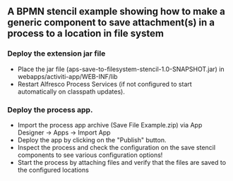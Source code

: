 
## A BPMN stencil example showing how to make a generic component to save attachment(s) in a process to a location in file system

### Deploy the extension jar file

* Place the jar file (aps-save-to-filesystem-stencil-1.0-SNAPSHOT.jar) in webapps/activiti-app/WEB-INF/lib
* Restart Alfresco Process Services (if not configured to start automatically on classpath updates).

### Deploy the process app.
* Import the process app archive (Save File Example.zip) via App Designer -> Apps -> Import App
* Deploy the app by clicking on the "Publish" button.
* Inspect the process and check the configuration on the save stencil components to see various configuration options!
* Start the process by attaching files and verify that the files are saved to the configured locations



